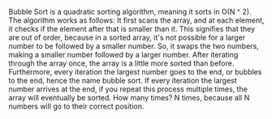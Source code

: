 Bubble Sort is a quadratic sorting algorithm, meaning it sorts in O(N ^ 2). The algorithm works as follows: It first scans the array, and at each element, it checks
if the element after that is smaller than it. This signifies that they are out of order, because in a sorted array, it's not possible for a larger number to be followed
by a smaller number. So, it swaps the two numbers, making a smaller number followed by a larger number. After iterating through the array once, the array is a little more
sorted than before. Furthermore, every iteration the largest number goes to the end, or bubbles to the end, hence the name bubble sort. If every iteration the largest number
arrives at the end, if you repeat this process multiple times, the array will eventually be sorted. How many times? N times, because all N numbers will go to their correct position.
